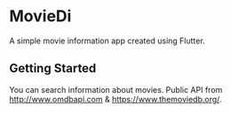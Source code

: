 # MovieDi

A simple movie information app created using Flutter.

## Getting Started

You can search information about movies.
Public API from http://www.omdbapi.com & https://www.themoviedb.org/.

